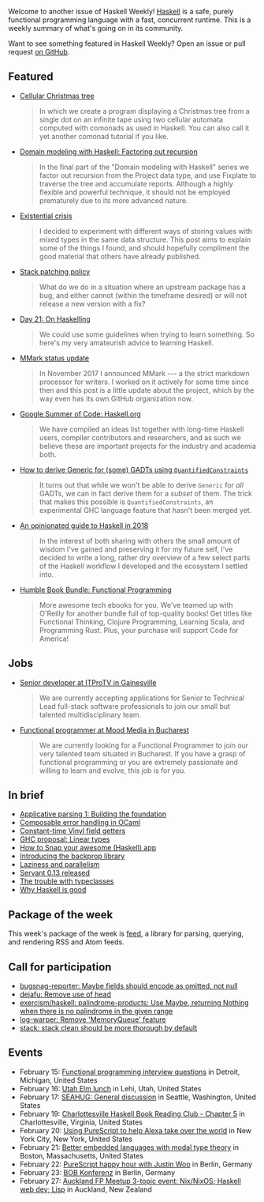 Welcome to another issue of Haskell Weekly!
[Haskell](https://www.haskell.org) is a safe, purely functional programming language with a fast, concurrent runtime.
This is a weekly summary of what's going on in its community.

Want to see something featured in Haskell Weekly?
Open an issue or pull request [on GitHub](https://github.com/haskellweekly/haskellweekly.github.io).

## Featured

-   [Cellular Christmas tree](https://dodisturb.me/posts/2018-01-28-Cellular-Christmas-Tree.html)

    > In which we create a program displaying a Christmas tree from a single dot on an infinite tape using two cellular automata computed with comonads as used in Haskell. You can also call it yet another comonad tutorial if you like.

-   [Domain modeling with Haskell: Factoring out recursion](https://haskell-at-work.com/episodes/2018-02-11-domain-modelling-with-haskell-factoring-out-recursion.html)

    > In the final part of the "Domain modeling with Haskell" series we factor out recursion from the Project data type, and use Fixplate to traverse the tree and accumulate reports. Although a highly flexible and powerful technique, it should not be employed prematurely due to its more advanced nature.

-   [Existential crisis](https://medium.com/@concertdaw/existential-crisis-366cf6ee426a)

    > I decided to experiment with different ways of storing values with mixed types in the same data structure. This post aims to explain some of the things I found, and should hopefully compliment the good material that others have already published.

-   [Stack patching policy](https://www.snoyman.com/blog/2018/02/stack-patching-policy)

    > What do we do in a situation where an upstream package has a bug, and either cannot (within the timeframe desired) or will not release a new version with a fix?

-   [Day 21: On Haskelling](https://www.dabolivar.com/posts/day-21/)

    > We could use some guidelines when trying to learn something. So here's my very amateurish advice to learning Haskell.

-   [MMark status update](https://markkarpov.com/post/mmark-status-update.html)

    > In November 2017 I announced MMark --- a the strict markdown processor for writers. I worked on it actively for some time since then and this post is a little update about the project, which by the way even has its own GitHub organization now.

-   [Google Summer of Code: Haskell.org](https://summerofcode.withgoogle.com/organizations/5706672807346176/)

    > We have compiled an ideas list together with long-time Haskell users, compiler contributors and researchers, and as such we believe these are important projects for the industry and academia both.

-   [How to derive Generic for (some) GADTs using `QuantifiedConstraints`](https://ryanglscott.github.io/2018/02/11/how-to-derive-generic-for-some-gadts/)

    > It turns out that while we won't be able to derive `Generic` for *all* GADTs, we can in fact derive them for a *subset* of them. The trick that makes this possible is `QuantifiedConstraints`, an experimental GHC language feature that hasn't been merged yet.

-   [An opinionated guide to Haskell in 2018](https://lexi-lambda.github.io/blog/2018/02/10/an-opinionated-guide-to-haskell-in-2018/)

    > In the interest of both sharing with others the small amount of wisdom I've gained and preserving it for my future self, I've decided to write a long, rather dry overview of a few select parts of the Haskell workflow I developed and the ecosystem I settled into.

-   [Humble Book Bundle: Functional Programming](https://www.humblebundle.com/books/functional-programming-books?partner=haskellweekly)

    > More awesome tech ebooks for you. We've teamed up with O'Reilly for another bundle full of top-quality books! Get titles like Functional Thinking, Clojure Programming, Learning Scala, and Programming Rust. Plus, your purchase will support Code for America!

## Jobs

-   [Senior developer at ITProTV in Gainesville](https://www.linkedin.com/jobs/cap/view/546107779)

    > We are currently accepting applications for Senior to Technical Lead full-stack software professionals to join our small but talented multidisciplinary team.

-   [Functional programmer at Mood Media in Bucharest](https://www.linkedin.com/jobs/cap/view/558610746/)

    > We are currently looking for a Functional Programmer to join our very talented team situated in Bucharest. If you have a grasp of functional programming or you are extremely passionate and willing to learn and evolve, this job is for you.

## In brief

-   [Applicative parsing 1: Building the foundation](https://mmhaskell.com/blog/2018/2/12/applicative-parsing-i-building-the-foundation)
-   [Composable error handling in OCaml](http://keleshev.com/composable-error-handling-in-ocaml)
-   [Constant-time Vinyl field getters](https://www.arcadianvisions.com/blog/2018/vinyl-arec.html)
-   [GHC proposal: Linear types](https://github.com/ghc-proposals/ghc-proposals/pull/111)
-   [How to Snap your awesome (Haskell) app](https://medium.com/@lettier/how-to-snap-your-awesome-haskell-app-648838d63f09)
-   [Introducing the backprop library](https://blog.jle.im/entry/introducing-the-backprop-library.html)
-   [Laziness and parallelism](http://www.usrsb.in/laziness-and-parallelism.html)
-   [Servant 0.13 released](https://github.com/haskell-servant/servant/blob/v0.13/servant/CHANGELOG.md#013)
-   [The trouble with typeclasses](https://pchiusano.github.io/2018-02-13/typeclasses.html)
-   [Why Haskell is good](http://blog.vmchale.com/article/functional-haskell)

## Package of the week

This week's package of the week is [feed](https://hackage.haskell.org/package/feed-1.0.0.0),
a library for parsing, querying, and rendering RSS and Atom feeds.

## Call for participation

-   [bugsnag-reporter: Maybe fields should encode as omitted, not null](https://github.com/pbrisbin/bugsnag-reporter/issues/25)
-   [dejafu: Remove use of head](https://github.com/barrucadu/dejafu/issues/196)
-   [exercism/haskell: palindrome-products: Use Maybe, returning Nothing when there is no palindrome in the given range](https://github.com/exercism/haskell/issues/657)
-   [log-warper: Remove 'MemoryQueue' feature](https://github.com/serokell/log-warper/issues/98)
-   [stack: stack clean should be more thorough by default](https://github.com/commercialhaskell/stack/issues/3863)

## Events

-   February 15: [Functional programming interview questions](https://www.meetup.com/Detroit-Functional-Developers/events/247421273/) in Detroit, Michigan, United States
-   February 16: [Utah Elm lunch](https://www.meetup.com/utah-elm/events/246490047/) in Lehi, Utah, United States
-   February 17: [SEAHUG: General discussion](https://www.meetup.com/SEAHUG/events/247062614/) in Seattle, Washington, United States
-   February 19: [Charlottesville Haskell Book Reading Club - Chapter 5](https://www.meetup.com/Charlottesville-Haskell-Book-Reading-Group/events/247634074/) in Charlottesville, Virginia, United States
-   February 20: [Using PureScript to help Alexa take over the world](https://www.meetup.com/ny-purescript/events/247385149/) in New York City, New York, United States
-   February 21: [Better embedded languages with modal type theory](https://www.meetup.com/Boston-Haskell/events/247821517/) in Boston, Massachusetts, United States
-   February 22: [PureScript happy hour with Justin Woo](https://www.meetup.com/Berlin-Functional-Programming-Group/events/246441427/) in Berlin, Germany
-   February 23: [BOB Konferenz](http://bobkonf.de/2018/en/) in Berlin, Germany
-   February 27: [Auckland FP Meetup 3-topic event: Nix/NixOS; Haskell web dev; Lisp](https://www.meetup.com/Functional-Programming-Auckland/events/247729046/) in Auckland, New Zealand
